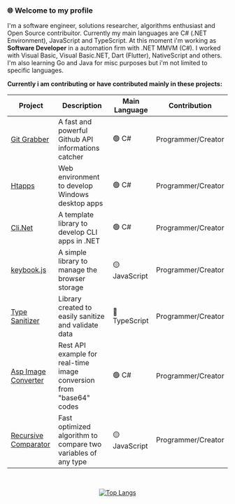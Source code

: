 <div align="left">
  <h3>🌐 Welcome to my profile </h3>
  <p> 
    
I'm a software engineer, solutions researcher, algorithms enthusiast and Open Source contribuitor. Currently my main languages are C# (.NET Environment), JavaScript and TypeScript. At this moment i'm working as **Software Developer** in a automation firm with .NET MMVM (C#). I worked with Visual Basic, Visual Basic.NET, Dart (Flutter), NativeScript and others. I'm also learning Go and Java for misc purposes but i'm not limited to specific languages.
    
  </p>
  
  **Currently i am contributing or have contributed mainly in these projects:**
  
  | Project | Description | Main Language | Contribution |
  | - | - | - | - |
  | <a href='https://github.com/EternalQuasar0206/git-grabber'>Git Grabber</a> | A fast and powerful Github API informations catcher | 🟢 C# | Programmer/Creator |
  | <a href='https://github.com/EternalQuasar0206/htapps'>Htapps</a> | Web environment to develop Windows desktop apps | 🟢 C# | Programmer/Creator |
  | <a href='https://github.com/EternalQuasar0206/cli-dotnet'>Cli.Net</a> | A template library to develop CLI apps in .NET | 🟢 C# | Programmer/Creator |
  | <a href='https://github.com/EternalQuasar0206/keybook.js'>keybook.js</a> | A simple library to manage the browser storage | 🟡 JavaScript | Programmer/Creator |
  | <a href='https://github.com/EternalQuasar0206/type-sanitizer'>Type Sanitizer</a> | Library created to easily sanitize and validate data | 🔵 TypeScript | Programmer/Creator |
  | <a href='https://github.com/EternalQuasar0206/asp-image-converter'>Asp Image Converter</a> | Rest API example for real-time image conversion from "base64" codes | 🟢 C# | Programmer/Creator |
  | <a href='https://github.com/EternalQuasar0206/recursive-comparator'>Recursive Comparator</a> | Fast optimized algorithm to compare two variables of any type | 🟡 JavaScript | Programmer/Creator |
</div>

<br>

<div align="center">
  
  [![Top Langs](https://github-readme-stats.vercel.app/api/top-langs/?username=EternalQuasar0206&langs_count=10&layout=compact&theme=dark)](https://github.com/anuraghazra/github-readme-stats)
  
</div>
